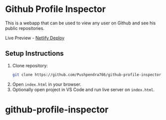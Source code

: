 # Github Profile Inspector

This is a webapp that can be used to view any user on Github and see his public repositories.

Live Preview - [Netlify Deploy](https://zepto766.netlify.app/)

## Setup Instructions

1.  Clone repository:
    ```bash
    git clone https://github.com/Pushpendra766/github-profile-inspector.git
    ```
2.  Open `index.html` in your browser.
3.  Optionally open project in VS Code and run live server on `index.html`.
# github-profile-inspector
